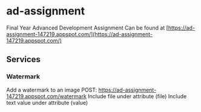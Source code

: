 # ad-assignment
Final Year Advanced Development Assignment
Can be found at [https://ad-assignment-147219.appspot.com/](https://ad-assignment-147219.appspot.com/)


## Services

### Watermark
Add a watermark to an image
POST: https://ad-assignment-147219.appspot.com/watermark
Include file under attribute (file)
Include text value under attribute (value)